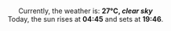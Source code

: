 <p  align="center"><br/>Currently, the weather is: <b> 27°C, <i>clear sky</i></b></br>Today, the sun rises at <b>04:45</b> and sets at <b>19:46</b>.</p>